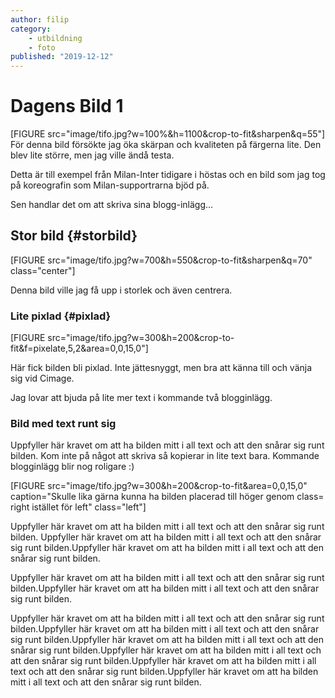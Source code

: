 ```yaml
---
author: filip
category:
    - utbildning
    - foto
published: "2019-12-12"
---
```

Dagens Bild 1
==================================


[FIGURE src="image/tifo.jpg?w=100%&h=1100&crop-to-fit&sharpen&q=55"]
För denna bild försökte jag öka skärpan och kvaliteten på färgerna lite. Den blev lite större, men jag ville ändå testa.

Detta är till exempel från Milan-Inter tidigare i höstas och en bild som jag tog på koreografin som Milan-supportrarna bjöd på.

<!--more-->

Sen handlar det om att skriva sina blogg-inlägg...

Stor bild {#storbild}
-----------------------------------

[FIGURE src="image/tifo.jpg?w=700&h=550&crop-to-fit&sharpen&q=70" class="center"]

Denna bild ville jag få upp i storlek och även centrera.



### Lite pixlad {#pixlad}

[FIGURE src="image/tifo.jpg?w=300&h=200&crop-to-fit&f=pixelate,5,2&area=0,0,15,0"]

Här fick bilden bli pixlad. Inte jättesnyggt, men bra att känna till och vänja sig vid Cimage.

Jag lovar att bjuda på lite mer text i kommande två blogginlägg.


### Bild med text runt sig

Uppfyller här kravet om att ha bilden mitt i all text och att den snårar sig runt bilden. Kom inte på något att skriva så kopierar in lite text bara. Kommande blogginlägg blir nog roligare :)

[FIGURE src="image/tifo.jpg?w=300&h=200&crop-to-fit&area=0,0,15,0" caption="Skulle lika gärna kunna ha bilden placerad till höger genom class= right istället för left" class="left"]

Uppfyller här kravet om att ha bilden mitt i all text och att den snårar sig runt bilden.
Uppfyller här kravet om att ha bilden mitt i all text och att den snårar sig runt bilden.Uppfyller här kravet om att ha bilden mitt i all text och att den snårar sig runt bilden.

Uppfyller här kravet om att ha bilden mitt i all text och att den snårar sig runt bilden.Uppfyller här kravet om att ha bilden mitt i all text och att den snårar sig runt bilden.

Uppfyller här kravet om att ha bilden mitt i all text och att den snårar sig runt bilden.Uppfyller här kravet om att ha bilden mitt i all text och att den snårar sig runt bilden.Uppfyller här kravet om att ha bilden mitt i all text och att den snårar sig runt bilden.Uppfyller här kravet om att ha bilden mitt i all text och att den snårar sig runt bilden.Uppfyller här kravet om att ha bilden mitt i all text och att den snårar sig runt bilden.Uppfyller här kravet om att ha bilden mitt i all text och att den snårar sig runt bilden.
